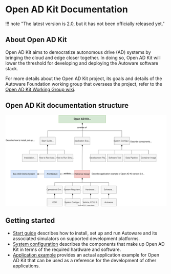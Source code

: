 # Open AD Kit Documentation

!!! note "The latest version is 2.0, but it has not been officially released yet."

## About Open AD Kit

Open AD Kit aims to democratize autonomous drive (AD) systems by bringing the cloud and edge closer together. In doing so, Open AD Kit will lower the threshold for developing and deploying the Autoware software stack.

For more details about the Open AD Kit project, its goals and details of the Autoware Foundation working group that oversees the project, refer to the [Open AD Kit Working Group wiki](https://github.com/autowarefoundation/autoware-projects/wiki/Open-AD-Kit-working-group).

## Open AD Kit documentation structure

![Open AD Kit docs structure](assets/images/Structure_of_document_repo.svg)

## Getting started

- [Start guide](start-guide) describes how to install, set up and run Autoware and its associated simulators on supported development platforms.
- [System configuration](system-configuration) describes the components that make up Open AD Kit in terms of the required hardware and software.
- [Application example](application-example) provides an actual application example for Open AD Kit that can be used as a reference for the development of other applications.
